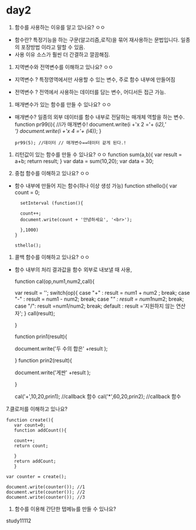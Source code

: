 <h1>day2</h1>

1. 함수를 사용하는 이유를 알고 있나요? ㅇㅇ

- 함수란?
  특정기능을 하는 구문(알고리즘,로직)을 묶어 재사용하는 문법입니다. 일종의 포장방법 이라고 말할 수 있음.
- 사용 이유
  소스가 훨씬 더 간결하고 깔끔해짐.

1. 지역변수와 전역변수를 이해하고 있나요? ㅇㅇ

- 지역변수 ? 특정영역에서만 사용할 수 있는 변수, 주로 함수 내부에 만들어짐
- 전역변수 ? 전역에서 사용하는 데이터를 담는 변수, 어디서든 접근 가능.

    <script>
    var glo = '전역변수';
    window.onload=function(){
    	glo2 = '전역변수'; // var 없이 변수에 값을 대입하면 전역변수로 만들어짐. window.glo2='전역변수' 와 같음
    }
    
    function fun1(){
    	var glo3= '지역변수';
    }
    
    </script>



1. 매개변수가 있는 함수를 만들 수 있나요? ㅇㅇ

- 매개변수?
  일종의 외부 데이터를 함수 내부로 전달하는 매개체 역할을 하는 변수.
       function pr99(i){ //i가 매개변수!
        document.write(i +'x 2 ='+ (i*2),'<br />')
        document.write(i +'x 4 ='+ (i*4));
        }
      
      pr99(5); //데이터 // 매개변수==데이터 같게 된다.!

1. 리턴값이 있는 함수를 만들 수 있나요? ㅇㅇ
       function sum(a,b){
       	var result  = a+b;
       	return result;
       }
       var data = sum(10,20);
       var data = 30;
   
2. 중첩 함수를 이해하고 있나요? ㅇㅇ

- 함수 내부에 만들어 지는 함수(하나 이상 생성 가능)
      function sthello(){
        var count = 0;
      
        setInterval (function(){
      
        count++;
        document.write(count + '안녕하세요', '<br>');
      
        },1000)
      }
      
      sthello();
  

1. 콜백 함수를 이해하고 있나요? ㅇㅇ

- 함수 내부의 처리 결과값을 함수 외부로 내보낼 때 사용,

    function cal(op,num1,num2,call){
    
    var result = '';
    switch(op){
    	case "+" :
    		result = num1 + num2 ;
    		break;
    	case "-" :
    		result = num1 - num2;
    		break;
    	case "*" :
    		result = num1*num2;
    		break;
    	case "/":
    		result =num1/num2;
    		break;
    	default :
    		result ='지원하지 않는 연산자';
    }
    call(result);
    
    }
    
    function prin1(result){
    
    document.write('두 수의 합은' +result );
    
    }
    function prin2(result){
    
    document.write('게싼' +result );
    
    }
    
    cal('+',10,20,prin1);  //callback 함수
    cal('*',60,20,prin2);  //callback 함수



7.클로저를 이해하고 있나요? 

    function create(){
       var count=0;
       function addCount(){
    
       count++;
       return count;
    
       }
       return addCount;
       }
    
    var counter = create();
    
    document.write(counter()); //1
    document.write(counter()); //2
    document.write(counter()); //3



1. 함수를 이용해 간단한 탭메뉴를 만들 수 있나요?

study11112   
